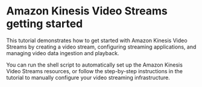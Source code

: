 # Amazon Kinesis Video Streams getting started

This tutorial demonstrates how to get started with Amazon Kinesis Video Streams by creating a video stream, configuring streaming applications, and managing video data ingestion and playback.

You can run the shell script to automatically set up the Amazon Kinesis Video Streams resources, or follow the step-by-step instructions in the tutorial to manually configure your video streaming infrastructure.
